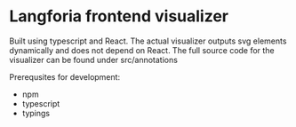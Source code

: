Langforia frontend visualizer
=============================

Built using typescript and React. The actual visualizer outputs svg elements dynamically and does not depend on React.
The full source code for the visualizer can be found under src/annotations

Prerequsites for development:
 
 * npm
 * typescript
 * typings